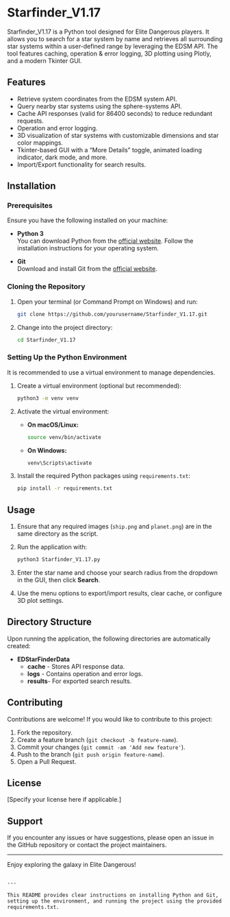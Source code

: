 # Starfinder_V1.17

Starfinder_V1.17 is a Python tool designed for Elite Dangerous players. It allows you to search for a star system by name and retrieves all surrounding star systems within a user-defined range by leveraging the EDSM API. The tool features caching, operation & error logging, 3D plotting using Plotly, and a modern Tkinter GUI.

## Features

- Retrieve system coordinates from the EDSM system API.
- Query nearby star systems using the sphere-systems API.
- Cache API responses (valid for 86400 seconds) to reduce redundant requests.
- Operation and error logging.
- 3D visualization of star systems with customizable dimensions and star color mappings.
- Tkinter-based GUI with a “More Details” toggle, animated loading indicator, dark mode, and more.
- Import/Export functionality for search results.

## Installation

### Prerequisites

Ensure you have the following installed on your machine:

- **Python 3**  
  You can download Python from the [official website](https://www.python.org/downloads/). Follow the installation instructions for your operating system.

- **Git**  
  Download and install Git from the [official website](https://git-scm.com/downloads).

### Cloning the Repository

1. Open your terminal (or Command Prompt on Windows) and run:

   ```bash
   git clone https://github.com/yourusername/Starfinder_V1.17.git
   ```

2. Change into the project directory:

   ```bash
   cd Starfinder_V1.17
   ```

### Setting Up the Python Environment

It is recommended to use a virtual environment to manage dependencies.

1. Create a virtual environment (optional but recommended):

   ```bash
   python3 -m venv venv
   ```

2. Activate the virtual environment:

   - **On macOS/Linux:**

     ```bash
     source venv/bin/activate
     ```

   - **On Windows:**

     ```bash
     venv\Scripts\activate
     ```

3. Install the required Python packages using `requirements.txt`:

   ```bash
   pip install -r requirements.txt
   ```

## Usage

1. Ensure that any required images (`ship.png` and `planet.png`) are in the same directory as the script.

2. Run the application with:

   ```bash
   python3 Starfinder_V1.17.py
   ```

3. Enter the star name and choose your search radius from the dropdown in the GUI, then click **Search**.

4. Use the menu options to export/import results, clear cache, or configure 3D plot settings.

## Directory Structure

Upon running the application, the following directories are automatically created:

- **EDStarFinderData**
  - **cache**  - Stores API response data.
  - **logs**   - Contains operation and error logs.
  - **results**- For exported search results.

## Contributing

Contributions are welcome! If you would like to contribute to this project:

1. Fork the repository.
2. Create a feature branch (`git checkout -b feature-name`).
3. Commit your changes (`git commit -am 'Add new feature'`).
4. Push to the branch (`git push origin feature-name`).
5. Open a Pull Request.

## License

[Specify your license here if applicable.]

## Support

If you encounter any issues or have suggestions, please open an issue in the GitHub repository or contact the project maintainers.

---

Enjoy exploring the galaxy in Elite Dangerous!
```

--- 

This README provides clear instructions on installing Python and Git, setting up the environment, and running the project using the provided requirements.txt.
